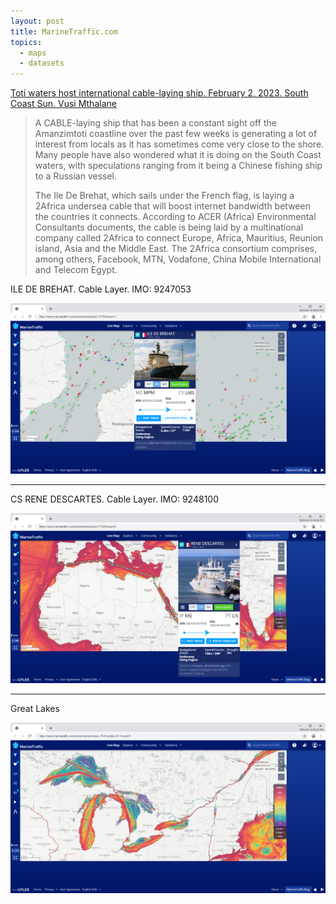 ```yaml
---
layout: post
title: MarineTraffic.com
topics:
  - maps
  - datasets
---
```


[Toti waters host international cable-laying ship. February 2, 2023. South Coast Sun. Vusi Mthalane](https://southcoastsun.co.za/225382/toti-waters-host-international-cable-laying-ship/)

> A CABLE-laying ship that has been a constant sight off the Amanzimtoti coastline over the past few weeks is generating a lot of interest from locals as it has sometimes come very close to the shore. Many people have also wondered what it is doing on the South Coast waters, with speculations ranging from it being a Chinese fishing ship to a Russian vessel.
>
> The Ile De Brehat, which sails under the French flag, is laying a 2Africa undersea cable that will boost internet bandwidth between the countries it connects. According to ACER (Africa) Environmental Consultants documents, the cable is being laid by a multinational company called 2Africa to connect Europe, Africa, Mauritius, Reunion island, Asia and the Middle East. The 2Africa consortium comprises, among others, Facebook, MTN, Vodafone, China Mobile International and Telecom Egypt.

ILE DE BREHAT. Cable Layer. IMO: 9247053

![](/images/MarineTraffic/ILE_DE_BREHAT.png)

---

CS RENE DESCARTES. Cable Layer. IMO: 9248100

![](/images/MarineTraffic/RENE_DESCARTES.png)

---

Great Lakes

![Great Lakes](/images/MarineTraffic/Great_Lakes.png)